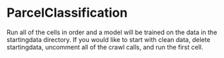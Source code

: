 # ParcelClassification
Run all of the cells in order and a model will be trained on the data in the startingdata directory.
If you would like to start with clean data, delete startingdata, uncomment all of the crawl calls, and run the first cell. 
